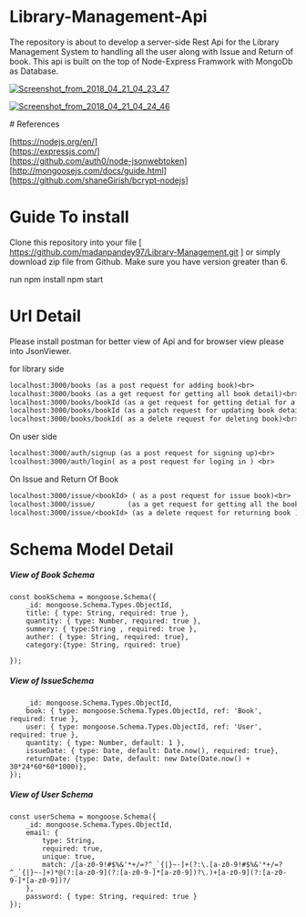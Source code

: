 
# Library-Management-Api
The repository is about to develop a server-side Rest Api for the Library Management System to handling all the user along with Issue and Return of book. This api is built on the top of Node-Express Framwork with MongoDb as Database.


<p align="center">
  
  <a href="https://ibb.co/cGKycS"><img src="https://preview.ibb.co/cP2vP7/Screenshot_from_2018_04_21_04_23_47.png" alt="Screenshot_from_2018_04_21_04_23_47" border="0"></a>
</p>
<p align="center">
  
<a href="https://ibb.co/cscUj7"><img src="https://preview.ibb.co/cjuWxS/Screenshot_from_2018_04_21_04_24_46.png" alt="Screenshot_from_2018_04_21_04_24_46" border="0"></a>
  </p>
# References

[https://nodejs.org/en/]<br>
[https://expressjs.com/]<br>
[https://github.com/auth0/node-jsonwebtoken] <br>
[http://mongoosejs.com/docs/guide.html]<br>
[https://github.com/shaneGirish/bcrypt-nodejs]<br>



# Guide To install 
Clone this repository into your file [ https://github.com/madanpandey97/Library-Management.git ]
 or simply download zip file from Github. Make sure you have version greater than 6.

run 
 npm install
 npm start
 
 
 # Url Detail
 Please install postman for better view of Api and for browser view please into JsonViewer.
 
 for library side<br>
 ```diff
 localhost:3000/books (as a post request for adding book)<br>
 localhost:3000/books (as a get request for getting all book detail)<br>
 localhost:3000/books/bookId (as a get request for getting detial for a book)<br>
 localhost:3000/books/bookId (as a patch request for updating book detail)<br>
 localhost:3000/books/bookId( as a delete request for deleting book)<br>
 ```
 On user side
 ```diff
localhost:3000/auth/signup (as a post request for signing up)<br>
lcoalhost:3000/auth/login( as a post request for loging in ) <br>
```
On Issue and Return Of Book
```diff
localhost:3000/issue/<bookId> ( as a post request for issue book)<br>
localhost:3000/issue/        (as a get request for getting all the book in user account)<br>
localhost:3000/issue/<bookId> (as a delete request for returning book )  <br>
 ```
 # Schema Model Detail
 
 ##### View of Book Schema 
```
const bookSchema = mongoose.Schema({
    _id: mongoose.Schema.Types.ObjectId,
    title: { type: String, required: true },
    quantity: { type: Number, required: true },
    summery: { type:String , required: true },
    auther: { type: String, required: true},
    category:{type: String, rquired: true}
    
});

```
##### View of IssueSchema

```const issueSchema = new mongoose.Schema({
    _id: mongoose.Schema.Types.ObjectId,
    book: { type: mongoose.Schema.Types.ObjectId, ref: 'Book', required: true },
    user: { type: mongoose.Schema.Types.ObjectId, ref: 'User', required: true },
    quantity: { type: Number, default: 1 },
    issueDate: { type: Date, default: Date.now(), required: true},
    returnDate: {type: Date, default: new Date(Date.now() + 30*24*60*60*1000)},
});

```
##### View of User Schema 

```
const userSchema = mongoose.Schema({
    _id: mongoose.Schema.Types.ObjectId,
    email: { 
        type: String, 
        required: true, 
        unique: true, 
        match: /[a-z0-9!#$%&'*+/=?^_`{|}~-]+(?:\.[a-z0-9!#$%&'*+/=?^_`{|}~-]+)*@(?:[a-z0-9](?:[a-z0-9-]*[a-z0-9])?\.)+[a-z0-9](?:[a-z0-9-]*[a-z0-9])?/
    },
    password: { type: String, required: true }
});
```
```




